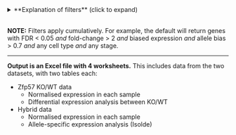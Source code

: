 <details><summary>**Explanation of filters** (click to expand)</summary>

- **FDR** is the false-discovery rate (i.e. corrected p-value) threshold to use for filtering differentially expressed genes in the ZFP57 WT-vs-KO comparisons. A 5% threshold is commonly used to consider a gene differentially expressed. 
<span style="color:#003300"><b>FDR = 1 is equivalent to no filter.</b></span>

- **Fold change** threshold is the minimum ratio of expression to consider between the two genotypes. If a threshold of 2x is chosen, it will select genes where either WT/KO > 2 or KO/WT > 2. 
<span style="color:#003300"><b>FC = 1 is equivalent to no filter.</b></span>

- **Isolde status** is the significance determined by _Isolde_. "Undetermined" is when there was some ambiguity in the data (e.g. a gene with a bias of ~0.6 or with high variation across replicates). "Filtered out" are genes which did not pass the filtering criteria used by _Isolde_. 
<span style="color:#003300"><b>Selecting all status is equivalent to no filter.</b></span>

- **Allele bias threshold** is the threshold used for the difference between maternal and paternal alleles. If a threshold of 0.8 is chosen, it will pick genes biased in either direction (i.e. either `maternal - paternal > 0.8` or `maternal - paternal < -0.8`).
<span style="color:#003300"><b>Bias = 0 is equivalent to no filter.</b></span>
</details>

<br>

**NOTE:** Filters apply cumulatively. 
For example, the default will return genes with FDR < 0.05 _and_ fold-change > 2 _and_ biased expression _and_ allele bias > 0.7 _and_ any cell type _and_ any stage. 

----

**Output is an Excel file with 4 worksheets.** 
This includes data from the two datasets, with two tables each:

- Zfp57 KO/WT data
    - Normalised expression in each sample
    - Differential expression analysis between KO/WT
- Hybrid data
  - Normalised expression in each sample
  - Allele-specific expression analysis (Isolde)

